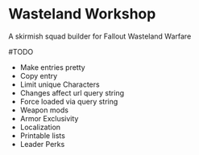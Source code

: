 # Wasteland Workshop
A skirmish squad builder for Fallout Wasteland Warfare

#TODO
* Make entries pretty
* Copy entry
* Limit unique Characters
* Changes affect url query string
* Force loaded via query string
* Weapon mods
* Armor Exclusivity
* Localization
* Printable lists
* Leader Perks